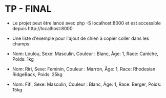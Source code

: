# TP - FINAL

- Le projet peut être lancé avec php -S localhost:8000 et est accessible depuis http://localhost:8000

- Une liste d'exemple pour l'ajout de chien à copier coller dans les champs:
   
- Nom: Loulou, Sexe: Masculin, Couleur : Blanc, Âge: 1, Race: Caniche, Poids: 1kg
- Nom: Riri, Sexe: Feminin, Couleur : Marron, Âge: 1, Race: Rhodesian RidgeBack, Poids: 25kg
- Nom: Fifi, Sexe: Masculin, Couleur : Blanc, Âge: 1, Race: Berger, Poids: 15kg


